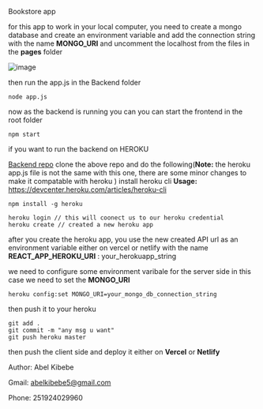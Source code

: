 Bookstore app

for this app to work in your local computer, you need to create a mongo database and create an environment variable and add the connection string with the name **MONGO_URI** and uncomment the localhost from the files in the **pages** folder 

![image](https://user-images.githubusercontent.com/62830716/175645089-7118009f-9fa6-4148-a958-a188846d71e5.png)


then run the app.js in the Backend folder 

    node app.js 
now as the backend is running you can you can start the frontend in the root folder 

    npm start 

if you want to run the backend on HEROKU 

[Backend repo](https://github.com/zadigg/Bookstore-Heroku-backend-)
clone the above repo and do the following(**Note:** the heroku app.js file is not the same with this one, there are some minor changes to make it compatable with heroku )
install heroku cli 
**Usage:** https://devcenter.heroku.com/articles/heroku-cli

    npm install -g heroku
```
heroku login // this will coonect us to our heroku credential 
heroku create // created a new heroku app 
```
after you create the heroku app, you use the new created API url as an environment variable either on vercel or netlify with the name 
**REACT_APP_HEROKU_URI** : your_herokuapp_string

we need to configure some environment varibale for the server side in this case we need to set the  **MONGO_URI**

```
heroku config:set MONGO_URI=your_mongo_db_connection_string  
```
then push it to your heroku

```
git add .
git commit -m "any msg u want" 
git push heroku master 
```

then push the client side and deploy it either on  **Vercel**  or  **Netlify**

Author: Abel Kibebe

Gmail:  [abelkibebe5@gmail.com](mailto:abelkibebe5@gmail.com)

Phone: 251924029960

